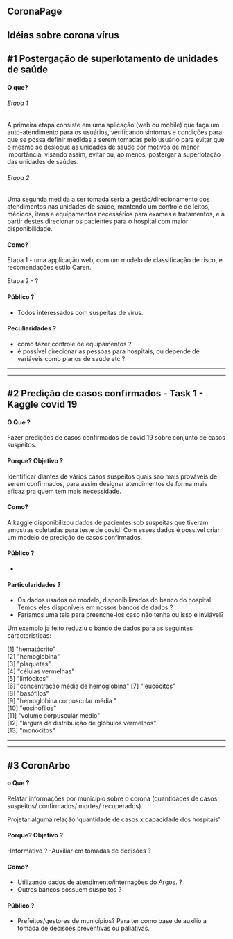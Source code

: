 
CoronaPage
---

Idéias sobre corona vírus
---

#1 Postergação de superlotamento de unidades de saúde
---

#### O que?

###### Etapa 1
A primeira etapa consiste em uma aplicação (web ou mobile) que faça um auto-atendimento para os usuários, verificando sintomas e condições para que se possa definir medidas a serem tomadas pelo usuário para evitar que o mesmo se desloque as unidades de saúde por motivos de menor importância, visando assim, evitar ou, ao menos, postergar a superlotação das unidades de saúdes.

###### Etapa 2
Uma segunda medida a ser tomada seria a gestão/direcionamento dos atendimentos nas unidades de saúde, mantendo um controle de leitos, médicos, itens e equipamentos necessários para exames e tratamentos, e a partir destes direcionar os pacientes para o hospital com maior disponibilidade.

#### Como?

Etapa 1 - uma applicação web, com um modelo de classificação de risco, e recomendações estilo Caren.

Etapa 2 - ? 

#### Público ?

- Todos interessados com suspeitas de vírus.

#### Peculiaridades ?

- como fazer controle de equipamentos ?
- é possível direcionar as pessoas para hospitais, ou depende de variáveis como planos de saúde etc ?


---
---

#2 Predição de casos confirmados - Task 1 - Kaggle covid 19
---

#### O Que ? 

Fazer predições de casos confirmados de covid 19 sobre conjunto de casos suspeitos.

#### Porque? Objetivo ? 

Identificar diantes de vários casos suspeitos quais sao mais prováveis de serem confirmados, para assim designar atendimentos de forma mais eficaz pra quem tem mais necessidade.

#### Como?

A kaggle disponibilizou dados de pacientes sob suspeitas que tiveram amostras coletadas para teste de covid.
Com esses dados é possivel criar um modelo de predição de casos confirmados.

#### Público ?
- 

#### Particularidades ? 

- Os dados usados no modelo, disponibilizados do banco do hospital. Temos eles disponíveis em nossos bancos de dados ? 
- Faríamos uma tela para preenche-los caso não tenha ou isso é inviável?

Um exemplo ja feito reduziu o banco de dados para as seguintes caracteristicas:

  [1] "hematócrito"                                    
 [2] "hemoglobina"                                    
 [3] "plaquetas"                                     
  [4] "células vermelhas"                               
  [5] "linfócitos"                                   
  [6] "concentração média de hemoglobina"
  [7] "leucócitos"                                    
  [8] "basófilos"                                     
  [9] "hemoglobina corpuscular média "               
 [10] "eosinófilos"                                   
 [11] "volume corpuscular médio"                   
 [12] "largura de distribuição de glóbulos vermelhos"         
 [13] "monócitos"


---
---

#3 CoronArbo
---

#### o Que ? 

Relatar informações por município sobre o corona (quantidades de casos suspeitos/ confirmados/ mortes/ recuperados).

Projetar alguma relação 'quantidade de casos x capacidade dos hospitais' 

#### Porque? Objetivo ? 
 -Informativo ? 
 -Auxiliar em tomadas de decisões ?


#### Como?
  
  - Utilizando dados de atendimento/internações do Argos. ?
  - Outros bancos possuem suspeitos ?

#### Público ?

- Prefeitos/gestores de municípios? Para ter como base de auxílio a tomada de decisões preventivas ou paliativas. 

